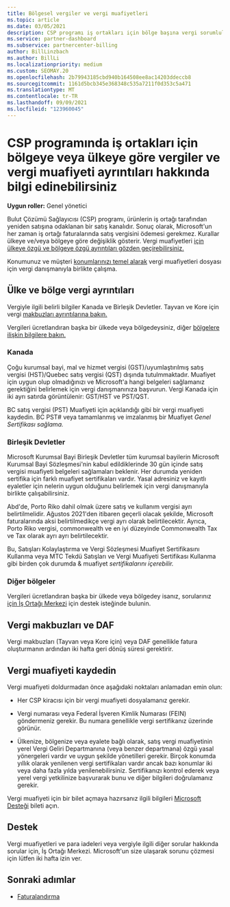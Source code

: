 ```yaml
---
title: Bölgesel vergiler ve vergi muafiyetleri
ms.topic: article
ms.date: 03/05/2021
description: CSP programı iş ortakları için bölge başına vergi sorumlulukları, CSP satışları için vergi muafiyetleri gönderme ve vergi soruları için destek elde etmeyi öğrenin.
ms.service: partner-dashboard
ms.subservice: partnercenter-billing
author: BillLinzbach
ms.author: BillLi
ms.localizationpriority: medium
ms.custom: SEOMAY.20
ms.openlocfilehash: 2b79943185cbd940b164508ee8ac14203ddeccb8
ms.sourcegitcommit: 1161d5bcb345e368348c535a7211f0d353c5a471
ms.translationtype: MT
ms.contentlocale: tr-TR
ms.lasthandoff: 09/09/2021
ms.locfileid: "123960045"
---
```

# <a name="read-about-taxes-and-tax-exemption-details-by-region-or-country-for-partners-in-the-csp-program"></a>CSP programında iş ortakları için bölgeye veya ülkeye göre vergiler ve vergi muafiyeti ayrıntıları hakkında bilgi edinebilirsiniz

**Uygun roller:** Genel yönetici

Bulut Çözümü Sağlayıcısı (CSP) programı, ürünlerin iş ortağı tarafından yeniden satışına odaklanan bir satış kanalıdır. Sonuç olarak, Microsoft'un her zaman iş ortağı faturalarında satış vergisini ödemesi gerekmez. Kurallar ülkeye ve/veya bölgeye göre değişiklik gösterir. Vergi muafiyetleri [için ülkeye özgü ve bölgeye özgü ayrıntıları gözden geçirebilirsiniz.](#country-and-region-tax-details)

Konumunuz ve müşteri [konumlarınızı temel alarak](#file-a-tax-exemption) vergi muafiyetleri dosyası için vergi danışmanıyla birlikte çalışma.

## <a name="country-and-region-tax-details"></a>Ülke ve bölge vergi ayrıntıları

Vergiyle ilgili belirli bilgiler Kanada ve Birleşik Devletler. Tayvan ve Kore için vergi [makbuzları ayrıntılarına bakın.](#tax-receipts-and-daf)

Vergileri ücretlandıran başka bir ülkede veya bölgedeysiniz, diğer [bölgelere ilişkin bilgilere bakın.](#other-regions)


### <a name="canada"></a>Kanada

Çoğu kurumsal bayi, mal ve hizmet vergisi (GST)/uyumlaştırılmış satış vergisi (HST)/Quebec satış vergisi (QST) dışında tutulmmaktadır. Muafiyet için uygun olup olmadığınızı ve Microsoft'a hangi belgeleri sağlamanız gerektiğini belirlemek için vergi danışmanınıza başvurun. Vergi Kanada için iki ayrı satırda görüntülenir: GST/HST ve PST/QST.

BC satış vergisi (PST) Muafiyeti için açıklandığı gibi bir vergi muafiyeti kaydedin. BC PST# veya tamamlanmış ve imzalanmış bir Muafiyet *Genel Sertifikası sağlama.*

### <a name="united-states"></a>Birleşik Devletler

Microsoft Kurumsal Bayi Birleşik Devletler tüm kurumsal bayilerin Microsoft Kurumsal Bayi Sözleşmesi'nin kabul edildiklerinde 30 gün içinde satış vergisi muafiyeti belgeleri sağlamaları beklenir. Her durumda yeniden sertifika için farklı muafiyet sertifikaları vardır. Yasal adresiniz ve kayıtlı eyaletler için nelerin uygun olduğunu belirlemek için vergi danışmanıyla birlikte çalışabilirsiniz.

Abd'de, Porto Riko dahil olmak üzere satış ve kullanım vergisi ayrı belirtilmelidir.  Ağustos 2021'den itibaren geçerli olacak şekilde, Microsoft faturalarında aksi belirtilmedikçe vergi ayrı olarak belirtilecektir.  Ayrıca, Porto Riko vergisi, commonwealth ve en iyi düzeyinde Commonwealth Tax ve Tax olarak ayrı ayrı belirtilecektir.

Bu, Satışları Kolaylaştırma ve Vergi Sözleşmesi Muafiyet Sertifikasını Kullanma  veya MTC Tekdü Satışları ve Vergi Muafiyeti Sertifikası Kullanma gibi birden çok durumda & muafiyet *sertifikalarını içerebilir.* 

### <a name="other-regions"></a>Diğer bölgeler

Vergileri ücretlandıran başka bir ülkede veya bölgedey isanız, sorularınız [için İş Ortağı Merkezi](#support) için destek isteğinde bulunin.

## <a name="tax-receipts-and-daf"></a>Vergi makbuzları ve DAF

Vergi makbuzları (Tayvan veya Kore için) veya DAF genellikle fatura oluşturmanın ardından iki hafta geri dönüş süresi gerektirir.

## <a name="file-a-tax-exemption"></a>Vergi muafiyeti kaydedin

Vergi muafiyeti doldurmadan önce aşağıdaki noktaları anlamadan emin olun:

- Her CSP kiracısı için bir vergi muafiyeti dosyalamanız gerekir.

- Vergi numarası veya Federal İşveren Kimlik Numarası (FEIN) göndermeniz gerekir. Bu numara genellikle vergi sertifikanız üzerinde görünür.

- Ülkenize, bölgenize veya eyalete bağlı olarak, satış vergi muafiyetinin yerel Vergi Geliri Departmanına (veya benzer departmana) özgü yasal yönergeleri vardır ve uygun şekilde yönetilleri gerekir. Birçok konumda yıllık olarak yenilenen vergi sertifikaları vardır ancak bazı konumlar iki veya daha fazla yılda yenilenebilirsiniz. Sertifikanızı kontrol ederek veya yerel vergi yetkilinize başvurarak bunu ve diğer bilgileri doğrulamanız gerekir.

Vergi muafiyeti için bir bilet açmaya hazırsanız ilgili bilgileri [Microsoft Desteği](https://partner.microsoft.com/dashboard/support/csp/servicerequests/create?stage=2&topicid=92930319-ced6-c18b-d7a6-d62b22d60aa5) bileti açın.

## <a name="support"></a>Destek

Vergi muafiyetleri ve para iadeleri veya vergiyle ilgili diğer sorular hakkında sorular için, İş Ortağı Merkezi. Microsoft'un size ulaşarak sorunu çözmesi için lütfen iki hafta izin ver.

## <a name="next-steps"></a>Sonraki adımlar

- [Faturalandırma](billing.md)
